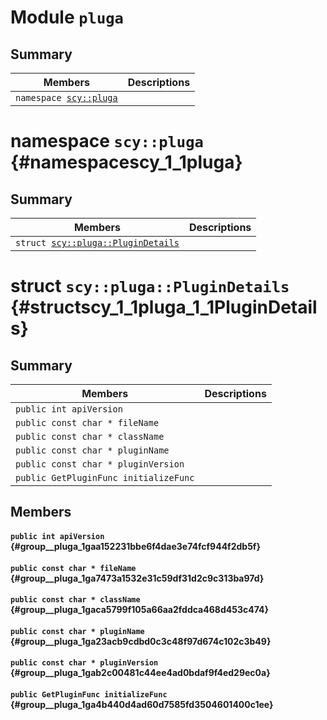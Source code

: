 # Module <!-- group --> `pluga`



## Summary

 Members                        | Descriptions                                
--------------------------------|---------------------------------------------
`namespace `[`scy::pluga`](#namespacescy_1_1pluga)    | 
# namespace `scy::pluga` {#namespacescy_1_1pluga}



## Summary

 Members                        | Descriptions                                
--------------------------------|---------------------------------------------
`struct `[`scy::pluga::PluginDetails`](#structscy_1_1pluga_1_1PluginDetails)    | 
# struct `scy::pluga::PluginDetails` {#structscy_1_1pluga_1_1PluginDetails}






## Summary

 Members                        | Descriptions                                
--------------------------------|---------------------------------------------
`public int apiVersion` | 
`public const char * fileName` | 
`public const char * className` | 
`public const char * pluginName` | 
`public const char * pluginVersion` | 
`public GetPluginFunc initializeFunc` | 

## Members

#### `public int apiVersion` {#group__pluga_1gaa152231bbe6f4dae3e74fcf944f2db5f}





#### `public const char * fileName` {#group__pluga_1ga7473a1532e31c59df31d2c9c313ba97d}





#### `public const char * className` {#group__pluga_1gaca5799f105a66aa2fddca468d453c474}





#### `public const char * pluginName` {#group__pluga_1ga23acb9cdbd0c3c48f97d674c102c3b49}





#### `public const char * pluginVersion` {#group__pluga_1gab2c00481c44ee4ad0bdaf9f4ed29ec0a}





#### `public GetPluginFunc initializeFunc` {#group__pluga_1ga4b440d4ad60d7585fd3504601400c1ee}





